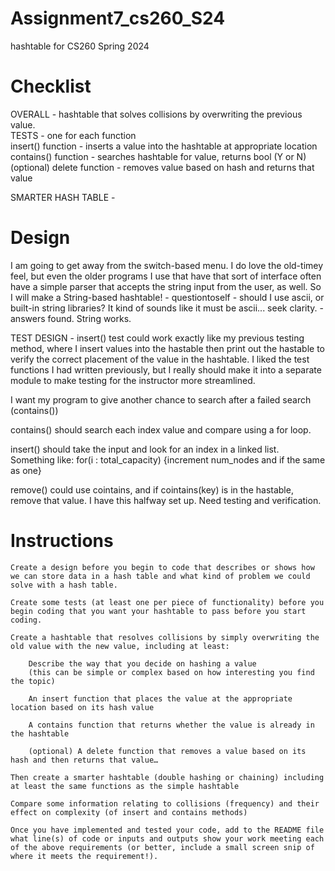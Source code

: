 # Assignment7_cs260_S24
hashtable for CS260 Spring 2024




# Checklist  
 
OVERALL - hashtable that solves collisions by overwriting the previous value.  
TESTS - one for each function  
insert() function - inserts a value into the hashtable at appropriate location  
contains() function - searches hashtable for value, returns bool (Y or N)  
(optional) delete function - removes value based on hash and returns that value  

SMARTER HASH TABLE -  



# Design  

I am going to get away from the switch-based menu. I do love the old-timey feel, but even the older programs I use that have 
that sort of interface often have a simple parser that accepts the string input from the user, as well. So I will make a String-based 
hashtable! - questiontoself - should I use ascii, or built-in string libraries? It kind of sounds like it must be ascii... seek clarity. - answers found. String works.    


TEST DESIGN - insert() test could work exactly like my previous testing method, where I insert values into the hastable then print out the hastable to verify the correct placement of the value in the hashtable. I liked the test functions I had written previously, but I really should make it into a separate module to make testing for the instructor more streamlined. 

I want my program to give another chance to search after a failed search (contains())

contains() should search each index value and compare using a for loop. 


insert() should take the input and look for an index in a linked list. Something like: for(i : total_capacity) {increment num_nodes and if the same as one}


remove() could use cointains, and if cointains(key) is in the hastable, remove that value. I have this halfway set up. Need testing and verification.






# Instructions  

    Create a design before you begin to code that describes or shows how we can store data in a hash table and what kind of problem we could solve with a hash table.  

    Create some tests (at least one per piece of functionality) before you begin coding that you want your hashtable to pass before you start coding.  

    Create a hashtable that resolves collisions by simply overwriting the old value with the new value, including at least:  

        Describe the way that you decide on hashing a value
        (this can be simple or complex based on how interesting you find the topic)  

        An insert function that places the value at the appropriate location based on its hash value  

        A contains function that returns whether the value is already in the hashtable  

        (optional) A delete function that removes a value based on its hash and then returns that value…  

    Then create a smarter hashtable (double hashing or chaining) including at least the same functions as the simple hashtable  

    Compare some information relating to collisions (frequency) and their effect on complexity (of insert and contains methods)  

    Once you have implemented and tested your code, add to the README file what line(s) of code or inputs and outputs show your work meeting each of the above requirements (or better, include a small screen snip of where it meets the requirement!).  

